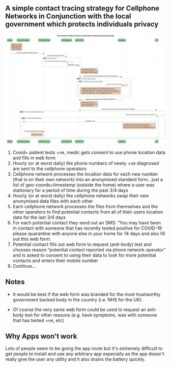## A simple contact tracing strategy for Cellphone Networks in Conjunction with the local government which protects individuals privacy

![Web Sequence Diagram](webseqdiagram.png)

1) Covid+ patient tests +ve, medic gets consent to use phone location data and fills in web form
2) Hourly (or at worst daily) the phone numbers of newly +ve diagnosed are sent to the cellphone operators
3) Cellphone network processes the location data for each new number (that is on their own network) into an anonymised standard form.. just a list of geo-coords+timestamp (outside the home) where a user was stationary for a period of time during the past 3/4 days
4) Hourly (or at worst daily) the cellphone networks swap their new anonymised data files with each other
5) Each cellphone network processes the files from themselves and the other operators to find potential contacts from all of their users location data for the last 3/4 days
6) For each potential contact they send out an SMS: “You may have been in contact with someone that has recently tested positive for COVID-19 please quarantine with anyone else in your home for 14 days and also fill out this web form: <link to webform>
7) Potential contact fills out web form to request (anti-body) test and chooses reason “potential contact reported via phone network operator” and is asked to consent to using their data to look for more potential contacts and enters their mobile number
8) Continue…

## Notes
* It would be best if the web form was branded for the most trustworthy government backed body in the country (i.e. NHS for the UK).

* Of course the very same web form could be used to request an anti-body test for other reasons (e.g. have symptoms, was with someone that has tested +ve, etc)

## Why Apps won't work
Lots of people seem to be going the app route but it's extremely difficult to get people to install and use any arbitrary app especially as the app doesn't really give the user any utility and it also drains the battery quickly.

